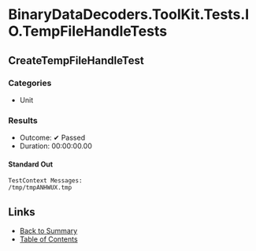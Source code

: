 # BinaryDataDecoders.ToolKit.Tests.IO.TempFileHandleTests

## CreateTempFileHandleTest

### Categories

* Unit

### Results

* Outcome: ✔ Passed
* Duration: 00:00:00.00

#### Standard Out

```
TestContext Messages:
/tmp/tmpANHWUX.tmp
```

## Links

* [Back to Summary](../Summary.md)
* [Table of Contents](../../TOC.md)

